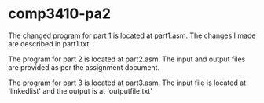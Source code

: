 # comp3410-pa2

The changed program for part 1 is located at part1.asm. The changes I made are described in part1.txt.

The program for part 2 is located at part2.asm. The input and output files are provided as per the assignment document.

The program for part 3 is located at part3.asm. The input file is located at 'linkedlist' and the output is at 'outputfile.txt'
